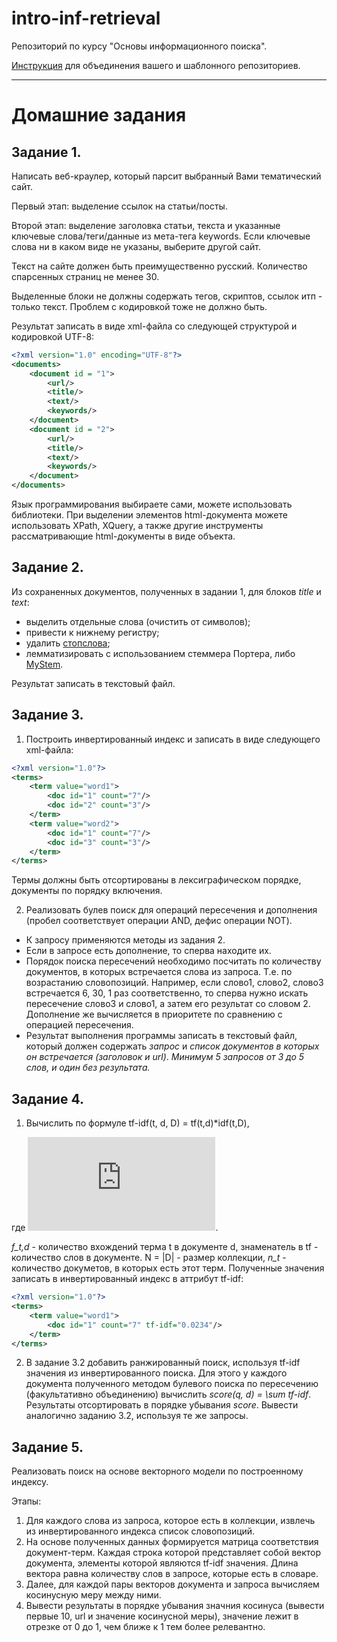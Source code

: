 # intro-inf-retrieval
Репозиторий по курсу "Основы информационного поиска".

[Инструкция](../master/git-tutorial.md#дополнение) для объединения вашего и шаблонного репозиториев.


* * *

# Домашние задания

## Задание 1. 
Написать веб-краулер, который парсит выбранный Вами тематический сайт.

Первый этап: выделение ссылок на статьи/посты.

Второй этап: выделение заголовка статьи, текста и указанные ключевые слова/теги/данные из мета-тега keywords. Если ключевые слова ни в каком виде не указаны, выберите другой сайт.

Текст на сайте должен быть преимущественно русский. Количество спарсенных страниц не менее 30.

Выделенные блоки не должны содержать тегов, скриптов, ссылок итп - только текст. Проблем с кодировкой тоже не должно быть.

Результат записать в виде xml-файла со следующей структурой и кодировкой UTF-8:
```xml
<?xml version="1.0" encoding="UTF-8"?>
<documents>
	<document id = "1">
		<url/>
		<title/>
		<text/>
		<keywords/>
	</document>
	<document id = "2">
		<url/>
		<title/>
		<text/>
		<keywords/>
	</document>
</documents>
```

Язык программирования выбираете сами, можете использовать библиотеки. При выделении элементов html-документа можете использовать XPath, XQuery, а также другие инструменты рассматривающие html-документы в виде объекта.


## Задание 2.
Из сохраненных документов, полученных в задании 1, для блоков *title* и *text*: 
+ выделить отдельные слова (очистить от символов);
+ привести к нижнему регистру;
+ удалить [стопслова](https://github.com/stopwords-iso/stopwords-ru);
+ лемматизировать с использованием стеммера Портера, либо [MyStem](https://yandex.ru/dev/mystem/). 

Результат записать в текстовый файл.

## Задание 3.

1. Построить инвертированный индекс и записать в виде следующего xml-файла:
```xml
<?xml version="1.0"?>
<terms>
	<term value="word1">
		<doc id="1" count="7"/>
		<doc id="2" count="3"/>
	</term>
	<term value="word2">
		<doc id="1" count="7"/>
		<doc id="3" count="3"/>
	</term>
</terms>
```
Термы должны быть отсортированы в лексиграфическом порядке, документы по порядку включения.


2. Реализовать булев поиск для операций пересечения и дополнения (пробел соответствует операции AND, дефис операции NOT).
* К запросу применяются методы из задания 2.
* Если в запросе есть дополнение, то сперва находите их.
* Порядок поиска пересечений необходимо посчитать по количеству документов, в которых встречается слова из запроса. Т.е. по возрастанию словопозиций. Например, если слово1, слово2, слово3 встречается 6, 30, 1 раз соответственно, то сперва нужно искать пересечение слово3 и слово1, а затем его результат со словом 2. Дополнение же вычисляется в приоритете по сравнению с операцией пересечения.
* Результат выполнения программы записать в текстовый файл, который должен содержать *запрос* и *список документов в которых он встречается (заголовок и url)*.
*Минимум 5 запросов от 3 до 5 слов, и один без результата.*


## Задание 4.

1. Вычислить по формуле tf-idf(t, d, D) = tf(t,d)*idf(t,D), 

где ![tfidf](http://latex.codecogs.com/png.latex?tf%28t%2C%20d%29%20%3D%20%5Cfrac%7Bf_%7Bt%2C%20d%7D%7D%7B%5Csum_%7Bt%27%5Cin%20d%7D%20f_%7Bt%27%2C%20d%7D%7D%2C%20idf%28t%2C%20D%29%20%3D%20log%28%5Cfrac%7BN%7D%7Bn_t%7D%29 "tf-idf"). 

*f_t,d* - количество вхождений терма t в документе d, знаменатель в tf - количество слов в документе. N = |D| - размер коллекции, *n_t* - количество докуметов, в которых есть этот терм.
Полученные значения записать в инвертированный индекс в аттрибут tf-idf:
```xml
<?xml version="1.0"?>
<terms>
    <term value="word1">
        <doc id="1" count="7" tf-idf="0.0234"/>
    </term>
</terms>
```

2. В задание 3.2 добавить ранжированный поиск, используя tf-idf значения из инвертированного поиска.
Для этого у каждого документа полученного методом булевого поиска по пересечению (факультативно объединению) 
вычислить *score(q, d) = \sum tf-idf*. Результаты отсортировать в порядке убывания *score*. 
Вывести аналогично заданию 3.2, используя те же запросы.

## Задание 5.
Реализовать поиск на основе векторного модели по построенному индексу.

Этапы:
1. Для каждого слова из запроса, которое есть в коллекции, извлечь из инвертированного индекса список словопозиций.
2. На основе полученных данных формируется матрица соответствия документ-терм. Каждая строка которой представляет собой
вектор документа, элементы которой являются tf-idf значения. Длина вектора равна количеству слов в запросе, которые 
есть в словаре.
3. Далее, для каждой пары векторов документа и запроса вычисляем косинусную меру между ними. 
4. Вывести результаты в порядке убывания значния косинуса (вывести первые 10, url и значение косинусной меры), 
значение лежит в отрезке от 0 до 1, чем ближе к 1 тем более релевантно.
